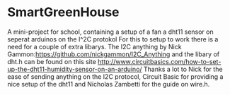 # SmartGreenHouse
A mini-project for school, containing a setup of a fan a dht11 sensor on seperat arduinos on the I^2C protokol 
For this to setup to work there is a need for a couple of extra libarys. The I2C anything by Nick Gammon:https://github.com/nickgammon/I2C_Anything and the libary of dht.h can be found on this site http://www.circuitbasics.com/how-to-set-up-the-dht11-humidity-sensor-on-an-arduino/ 
Thanks a lot to Nick for the ease of sending anything on the I2C protocol, Circuit Basic for providing a nice setup of the dht11 and Nicholas Zambetti for the guide on wire.h.
